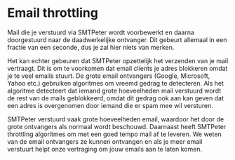 # Email throttling

Mail die je verstuurd via SMTPeter wordt voorbewerkt en daarna doorgestuurd 
naar de daadwerkelijke ontvanger. Dit gebeurt allemaal in een fractie van 
een seconde, dus je zal hier niets van merken.

Het kan echter gebeuren dat SMTPeter opzettelijk het verzenden van je 
mail vertraagt. Dit is om te voorkomen dat email clients je adres blokkeren 
omdat je te veel emails stuurt. De grote email ontvangers (Google, Microsoft,
Yahoo etc.) gebruiken algoritmes om vreemd gedrag te detecteren. Als het 
algoritme detecteert dat iemand grote hoeveelheden mail verstuurd wordt 
de rest van de mails geblokkeerd, omdat dit gedrag ook aan kan geven dat 
een adres is overgenomen door iemand die er spam mee wil versturen.

SMTPeter verstuurd vaak grote hoeveelheden email, waardoor het door de 
grote ontvangers als normaal wordt beschouwd. Daarnaast heeft SMTPeter 
throttling algoritmes om met een goed tempo mail af te leveren. We weten 
van de email ontvangers ze kunnen ontvangen en als je meer email 
verstuurt helpt onze vertraging om jouw emails aan te laten komen.
